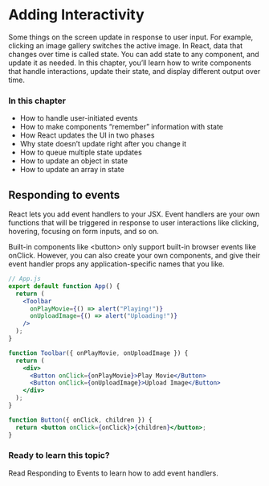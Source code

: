 # Adding Interactivity

Some things on the screen
update in response to user input.
For example,
clicking an image gallery
switches the active image.
In React,
data that changes over time
is called state.
You can add state to any component,
and update it as needed.
In this chapter,
you’ll learn
how to write components that
handle interactions,
update their state,
and display different output over time.

### In this chapter

- How to handle user-initiated events
- How to make components “remember” information with state
- How React updates the UI in two phases
- Why state doesn’t update right after you change it
- How to queue multiple state updates
- How to update an object in state
- How to update an array in state

## Responding to events

React lets you add event handlers to your JSX.
Event handlers are your own functions that
will be triggered in response to user interactions
like clicking, hovering, focusing on form inputs, and so on.

Built-in components like \<button>
only support built-in browser events like onClick.
However,
you can also
create your own components,
and
give their event handler props any application-specific names that you like.

```jsx
// App.js
export default function App() {
  return (
    <Toolbar
      onPlayMovie={() => alert("Playing!")}
      onUploadImage={() => alert("Uploading!")}
    />
  );
}

function Toolbar({ onPlayMovie, onUploadImage }) {
  return (
    <div>
      <Button onClick={onPlayMovie}>Play Movie</Button>
      <Button onClick={onUploadImage}>Upload Image</Button>
    </div>
  );
}

function Button({ onClick, children }) {
  return <button onClick={onClick}>{children}</button>;
}
```

### Ready to learn this topic?

Read Responding to Events to learn how to add event handlers.
